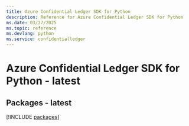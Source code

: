 ```yaml
---
title: Azure Confidential Ledger SDK for Python
description: Reference for Azure Confidential Ledger SDK for Python
ms.date: 03/27/2025
ms.topic: reference
ms.devlang: python
ms.service: confidentialledger
---
```

# Azure Confidential Ledger SDK for Python - latest
## Packages - latest
[!INCLUDE [packages](confidential-ledger-index.md)]